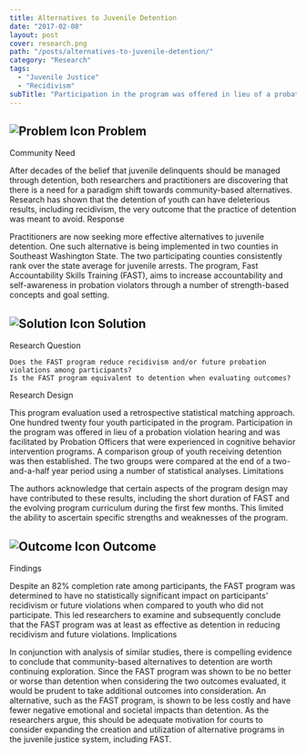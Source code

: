 ```yaml
---
title: Alternatives to Juvenile Detention
date: "2017-02-08"
layout: post
cover: research.png
path: "/posts/alternatives-to-juvenile-detention/"
category: "Research"
tags:
  - "Juvenile Justice"
  - "Recidivism"
subTitle: "Participation in the program was offered in lieu of a probation violation hearing and was facilitated by Probation Officers that were experienced in cognitive behavior intervention programs."
---
```


## ![Problem Icon](https://github.com/google/material-design-icons/raw/master/alert/1x_web/ic_error_outline_black_48dp.png "Problem") Problem
Community Need

After decades of the belief that juvenile delinquents should be managed through detention, both researchers and practitioners are discovering that there is a need for a paradigm shift towards community-based alternatives. Research has shown that the detention of youth can have deleterious results, including recidivism, the very outcome that the practice of detention was meant to avoid.
Response

Practitioners are now seeking more effective alternatives to juvenile detention. One such alternative is being implemented in two counties in Southeast Washington State. The two participating counties consistently rank over the state average for juvenile arrests. The program, Fast Accountability Skills Training (FAST), aims to increase accountability and self-awareness in probation violators through a number of strength-based concepts and goal setting.
## ![Solution Icon](https://github.com/google/material-design-icons/raw/master/action/1x_web/ic_lightbulb_outline_black_48dp.png "Solution") Solution
Research Question

    Does the FAST program reduce recidivism and/or future probation violations among participants?
    Is the FAST program equivalent to detention when evaluating outcomes?

Research Design

This program evaluation used a retrospective statistical matching approach. One hundred twenty four youth participated in the program. Participation in the program was offered in lieu of a probation violation hearing and was facilitated by Probation Officers that were experienced in cognitive behavior intervention programs. A comparison group of youth receiving detention was then established. The two groups were compared at the end of a two-and-a-half year period using a number of statistical analyses.
Limitations

The authors acknowledge that certain aspects of the program design may have contributed to these results, including the short duration of FAST and the evolving program curriculum during the first few months. This limited the ability to ascertain specific strengths and weaknesses of the program.
## ![Outcome Icon](https://github.com/google/material-design-icons/raw/master/action/1x_web/ic_view_list_black_48dp.png "Outcome") Outcome
Findings

Despite an 82% completion rate among participants, the FAST program was determined to have no statistically significant impact on participants’ recidivism or future violations when compared to youth who did not participate. This led researchers to examine and subsequently conclude that the FAST program was at least as effective as detention in reducing recidivism and future violations.
Implications

In conjunction with analysis of similar studies, there is compelling evidence to conclude that community-based alternatives to detention are worth continuing exploration. Since the FAST program was shown to be no better or worse than detention when considering the two outcomes evaluated, it would be prudent to take additional outcomes into consideration. An alternative, such as the FAST program, is shown to be less costly and have fewer negative emotional and societal impacts than detention. As the researchers argue, this should be adequate motivation for courts to consider expanding the creation and utilization of alternative programs in the juvenile justice system, including FAST.